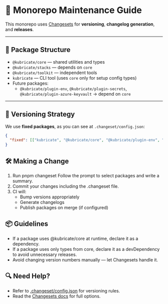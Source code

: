 # 🧠 Monorepo Maintenance Guide

This monorepo uses [Changesets](https://github.com/changesets/changesets) for **versioning**, **changelog generation**, and **releases**.

---

## 🧩 Package Structure

- `@kubricate/core` — shared utilities and types
- `@kubricate/stacks` — depends on `core`
- `@kubricate/toolkit` — independent tools
- `kubricate` — CLI tool (uses `core` only for setup config types)
- Future packages:
  - `@kubricate/plugin-env`, `@kubricate/plugin-secrets`, `@kubricate/plugin-azure-keyvault` → depend on `core`

---

## 🔄 Versioning Strategy

We use **fixed packages**, as you can see at `.changeset/config.json`:

```json
{
  "fixed": [["kubricate", "@kubricate/core", "@kubricate/plugin-env", "@kubricate/stacks", "@kubricate/kubernetes"]],
}
```

## 🛠 Making a Change
1. Run pnpm changeset
	Follow the prompt to select packages and write a summary.
2. Commit your changes including the .changeset file.
3. CI will:
   - Bump versions appropriately
   - Generate changelogs
   - Publish packages on merge (if configured)

## 📦 Guidelines
 - If a package uses @kubricate/core at runtime, declare it as a dependency.
 - If a package uses only types from core, declare it as a devDependency to avoid unnecessary releases.
 - Avoid changing version numbers manually — let Changesets handle it.

## 🔍 Need Help?
 - Refer to [.changeset/config.json](../.changeset/config.json) for versioning rules.
 - Read the [Changesets docs](https://github.com/changesets/changesets/blob/main/docs/config-file-options.md) for full options.

